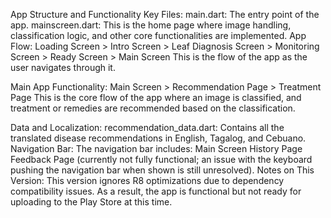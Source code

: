 App Structure and Functionality
Key Files:
main.dart: The entry point of the app.
mainscreen.dart: This is the home page where image handling, classification logic, and other core functionalities are implemented.
App Flow:
Loading Screen >
Intro Screen >
Leaf Diagnosis Screen >
Monitoring Screen >
Ready Screen >
Main Screen
This is the flow of the app as the user navigates through it.

Main App Functionality:
Main Screen >
Recommendation Page >
Treatment Page
This is the core flow of the app where an image is classified, and treatment or remedies are recommended based on the classification.

Data and Localization:
recommendation_data.dart: Contains all the translated disease recommendations in English, Tagalog, and Cebuano.
Navigation Bar:
The navigation bar includes:
Main Screen
History Page
Feedback Page (currently not fully functional; an issue with the keyboard pushing the navigation bar when shown is still unresolved).
Notes on This Version:
This version ignores R8 optimizations due to dependency compatibility issues. As a result, the app is functional but not ready for uploading to the Play Store at this time.
